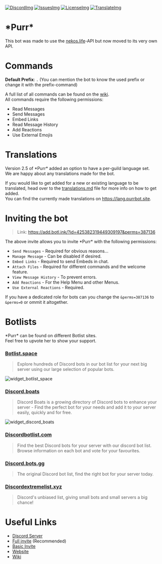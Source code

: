 <!-- Badges -->
[DiscordImg]: https://img.shields.io/discord/423771795523371019?color=%237289DA&label=Chat&logo=Discord&logoColor=white&style=plastic
[IssuesImg]: https://img.shields.io/github/issues/Andre601/PurrBot?label=Issues&logo=GitHub&style=plastic
[LicenseImg]: https://img.shields.io/github/license/Andre601/PurrBot.svg?label=License&logo=GitHub&style=plastic
[TranslateImg]: https://img.shields.io/badge/Translations-on%20Crowdin-blue?style=plastic&logo=Crowdin

<!-- Discord OAuth -->
[Full invite]: https://discord.com/oauth2/authorize?scope=bot&client_id=425382319449309197&permissions=387136
[Basic invite]: https://discord.com/oauth2/authorize?scope=bot&client_id=425382319449309197&permissions=346176

<!-- Website links -->
[Website]: https://purrbot.site
[Discord]: https://purrbot.site/discord
[Wiki]: https://docs.purrbot.site/bot
[translations]: https://lang.purrbot.site
[commands]: https://docs.purrbot.site/bot/commands

<!-- GitHub links -->
[Issues]: https://github.com/purrbot-site/PurrBot/issues
[License]: https://github.com/purrbot-site/PurrBot/blob/master/LICENSE
[translations.md]: https://github.com/purrbot-site/PurrBot/blob/master/translations.md

<!-- Other links -->
[nekos.life]: https://nekos.life

<!-- Widgets -->
[widget_botlist_space]: https://api.botlist.space/widget/425382319449309197/6  
[widget_discord_boats]: https://discord.boats/api/widget/425382319449309197

<!-- Botlists -->
[botlist_space]: https://botlist.space/bot/425382319449309197  
[discord_boats]: https://discord.boats/bot/purr  
[discordbotlist_com]: https://discordbotlist.com/bots/purr
[discord_bots_gg]: https://discord.bots.gg/bots/425382319449309197  
[discordextremelist_xyz]: https://discordextremelist.xyz/bots/purr

[![DiscordImg]][Discord] [![IssuesImg]][Issues] [![LicenseImg]][License] [![TranslateImg]][translations]

# \*Purr*
This bot was made to use the [nekos.life]-API but now moved to its very own API.

# Commands
**Default Prefix**: `.` (You can mention the bot to know the used prefix or change it with the prefix-command)

A full list of all commands can be found on the [wiki][commands].  
All commands require the following permissions:  
- Read Messages
- Send Messages
- Embed Links
- Read Message History
- Add Reactions
- Use External Emojis

# Translations
Version 2.5 of \*Purr* added an option to have a per-guild language set.  
We are happy about any translations made for the bot.

If you would like to get added for a new or existing language to be translated, head over to the [translations.md] file for more info on how to get added.  
You can find the currently made translations on https://lang.purrbot.site.

# Inviting the bot
> Link: https://add.botl.ink/?id=425382319449309197&perms=387136

The above invite allows you to invite \*Purr* with the following permissions:

- `Send Messages` - Required for obvious reasons...
- `Manage Message` - Can be disabled if desired.
- `Embed Links` - Required to send Embeds in chat.
- `Attach Files` - Required for different commands and the welcome feature.
- `View Message History` - To prevent errors.
- `Add Reactions` - For the Help Menu and other Menus.
- `Use External Reactions` - Required.

If you have a dedicated role for bots can you change the `&perms=387136` to `&perms=0` or ommit it altogether.

# Botlists
\*Purr* can be found on different Botlist sites.  
Feel free to upvote her to show your support.

### [Botlist.space][botlist_space]
> Explore hundreds of Discord bots in our bot list for your next big server using our large selection of popular bots.

![widget_botlist_space]

### [Discord.boats][discord_boats]
> Discord Boats is a growing directory of Discord bots to enhance your server - Find the perfect bot for your needs and add it to your server easily, quickly and for free.

![widget_discord_boats]

### [Discordbotlist.com][discordbotlist_com]
> Find the best Discord bots for your server with our discord bot list.
> Browse information on each bot and vote for your favourites.

### [Discord.bots.gg][discord_bots_gg]
> The original Discord bot list, find the right bot for your server today.

### [Discordextremelist.xyz][discordextremelist_xyz]
> Discord's unbiased list, giving small bots and small servers a big chance!

# Useful Links
- [Discord Server][Discord]
- [Full invite] (Recommended)
- [Basic Invite]
- [Website]
- [Wiki]
